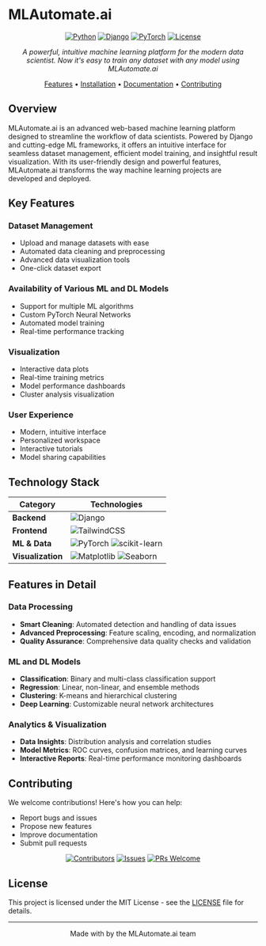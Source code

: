 # MLAutomate.ai

<div align="center">

[![Python](https://img.shields.io/badge/python-3.8+-blue.svg)](https://www.python.org/downloads/)
[![Django](https://img.shields.io/badge/django-4.0+-green.svg)](https://www.djangoproject.com/)
[![PyTorch](https://img.shields.io/badge/PyTorch-2.0+-red.svg)](https://pytorch.org/)
[![License](https://img.shields.io/badge/license-MIT-blue.svg)](LICENSE)

*A powerful, intuitive machine learning platform for the modern data scientist. Now it's easy to train any dataset with any model using MLAutomate.ai*

[Features](#features) • [Installation](#installation) • [Documentation](#features-in-detail) • [Contributing](#contributing)

</div>

## Overview

MLAutomate.ai is an advanced web-based machine learning platform designed to streamline the workflow of data scientists. Powered by Django and cutting-edge ML frameworks, it offers an intuitive interface for seamless dataset management, efficient model training, and insightful result visualization. With its user-friendly design and powerful features, MLAutomate.ai transforms the way machine learning projects are developed and deployed.

## Key Features

### Dataset Management

- Upload and manage datasets with ease
- Automated data cleaning and preprocessing
- Advanced data visualization tools
- One-click dataset export

### Availability of Various ML and DL Models

- Support for multiple ML algorithms
- Custom PyTorch Neural Networks
- Automated model training
- Real-time performance tracking

### Visualization

- Interactive data plots
- Real-time training metrics
- Model performance dashboards
- Cluster analysis visualization

### User Experience

- Modern, intuitive interface
- Personalized workspace
- Interactive tutorials
- Model sharing capabilities

## Technology Stack

<div align="center">

| Category | Technologies |
|----------|-------------|
| **Backend** | ![Django](https://img.shields.io/badge/Django-092E20?style=for-the-badge&logo=django&logoColor=white) |
| **Frontend** | ![TailwindCSS](https://img.shields.io/badge/Tailwind_CSS-38B2AC?style=for-the-badge&logo=tailwind-css&logoColor=white) |
| **ML & Data** | ![PyTorch](https://img.shields.io/badge/PyTorch-EE4C2C?style=for-the-badge&logo=pytorch&logoColor=white) ![scikit-learn](https://img.shields.io/badge/scikit--learn-F7931E?style=for-the-badge&logo=scikit-learn&logoColor=white) |
| **Visualization** | ![Matplotlib](https://img.shields.io/badge/Matplotlib-11557c?style=for-the-badge&logo=python&logoColor=white) ![Seaborn](https://img.shields.io/badge/Seaborn-3776AB?style=for-the-badge&logo=python&logoColor=white) |

</div>


<!-- ## Project Structure

```
ru2ya.ai/
├── DataFlowDesk/          # Main application
│   ├── models.py          # Database models
│   ├── views.py           # Core logic
│   ├── templates/         # HTML templates
│   ├── static/           # Static files
│   └── templatetags/     # Custom tags
├── datasets/             # Dataset storage
├── media/               # User uploads
└── manage.py           # Django management
``` -->

## Features in Detail

### Data Processing

- **Smart Cleaning**: Automated detection and handling of data issues
- **Advanced Preprocessing**: Feature scaling, encoding, and normalization
- **Quality Assurance**: Comprehensive data quality checks and validation

### ML and DL Models

- **Classification**: Binary and multi-class classification support
- **Regression**: Linear, non-linear, and ensemble methods
- **Clustering**: K-means and hierarchical clustering
- **Deep Learning**: Customizable neural network architectures

### Analytics & Visualization

- **Data Insights**: Distribution analysis and correlation studies
- **Model Metrics**: ROC curves, confusion matrices, and learning curves
- **Interactive Reports**: Real-time performance monitoring dashboards

## Contributing

We welcome contributions! Here's how you can help:

- Report bugs and issues
- Propose new features
- Improve documentation
- Submit pull requests

<div align="center">

[![Contributors](https://img.shields.io/badge/contributors-1-success.svg?style=for-the-badge)](https://github.com/username/ru2ya.ai/graphs/contributors)
[![Issues](https://img.shields.io/badge/issues-0-blue.svg?style=for-the-badge)](https://github.com/username/ru2ya.ai/issues)
[![PRs Welcome](https://img.shields.io/badge/PRs-welcome-brightgreen.svg?style=for-the-badge)](https://github.com/username/ru2ya.ai/pulls)

</div>

## License

This project is licensed under the MIT License - see the [LICENSE](LICENSE) file for details.

<div align="center">

---
Made with by the MLAutomate.ai team

</div>

